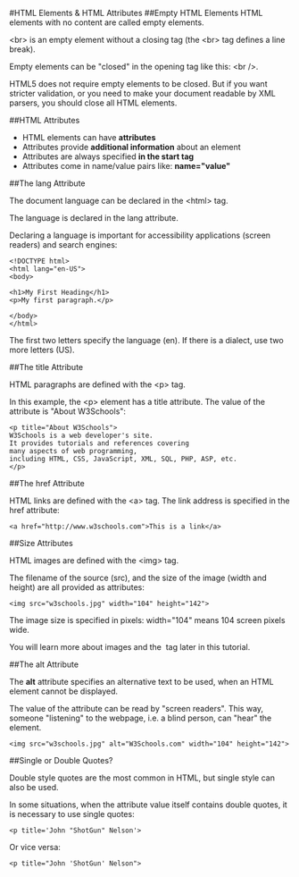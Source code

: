 #HTML Elements & HTML Attributes
##Empty HTML Elements
HTML elements with no content are called empty elements.

\<br> is an empty element without a closing tag (the \<br> tag defines a line break).

Empty elements can be "closed" in the opening tag like this: \<br />.

HTML5 does not require empty elements to be closed. But if you want stricter validation, or you need to make your document readable by XML parsers, you should close all HTML elements.

##HTML Attributes
* HTML elements can have **attributes**
* Attributes provide **additional information** about an element
* Attributes are always specified **in the start tag**
* Attributes come in name/value pairs like: **name="value"**

##The lang Attribute

The document language can be declared in the \<html> tag.

The language is declared in the lang attribute.

Declaring a language is important for accessibility applications (screen readers) and search engines:

	<!DOCTYPE html>
	<html lang="en-US">
	<body>
	
	<h1>My First Heading</h1>
	<p>My first paragraph.</p>
	
	</body>
	</html>
	
The first two letters specify the language (en). If there is a dialect, use two more letters (US).

##The title Attribute

HTML paragraphs are defined with the \<p> tag.

In this example, the \<p> element has a title attribute. The value of the attribute is "About W3Schools":

	<p title="About W3Schools">
	W3Schools is a web developer's site.
	It provides tutorials and references covering
	many aspects of web programming,
	including HTML, CSS, JavaScript, XML, SQL, PHP, ASP, etc.
	</p>
	
##The href Attribute

HTML links are defined with the \<a> tag. The link address is specified in the href attribute:

	<a href="http://www.w3schools.com">This is a link</a>
	
##Size Attributes

HTML images are defined with the \<img> tag.

The filename of the source (src), and the size of the image (width and height) are all provided as attributes:

	<img src="w3schools.jpg" width="104" height="142">
	
The image size is specified in pixels: width="104" means 104 screen pixels wide.

You will learn more about images and the <img> tag later in this tutorial.

##The alt Attribute

The **alt** attribute specifies an alternative text to be used, when an HTML element cannot be displayed.

The value of the attribute can be read by "screen readers". This way, someone "listening" to the webpage, i.e. a blind person, can "hear" the element.

	<img src="w3schools.jpg" alt="W3Schools.com" width="104" height="142">
	
##Single or Double Quotes?

Double style quotes are the most common in HTML, but single style can also be used.

In some situations, when the attribute value itself contains double quotes, it is necessary to use single quotes:

	<p title='John "ShotGun" Nelson'>
	
Or vice versa:

	<p title="John 'ShotGun' Nelson">